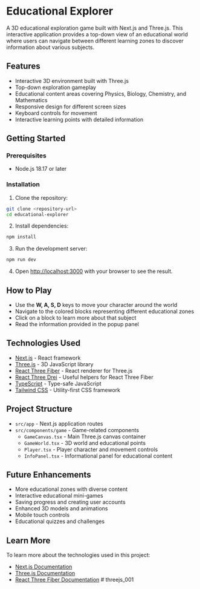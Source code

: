 # Educational Explorer

A 3D educational exploration game built with Next.js and Three.js. This interactive application provides a top-down view of an educational world where users can navigate between different learning zones to discover information about various subjects.

## Features

- Interactive 3D environment built with Three.js
- Top-down exploration gameplay
- Educational content areas covering Physics, Biology, Chemistry, and Mathematics
- Responsive design for different screen sizes
- Keyboard controls for movement
- Interactive learning points with detailed information

## Getting Started

### Prerequisites

- Node.js 18.17 or later

### Installation

1. Clone the repository:
```bash
git clone <repository-url>
cd educational-explorer
```

2. Install dependencies:
```bash
npm install
```

3. Run the development server:
```bash
npm run dev
```

4. Open [http://localhost:3000](http://localhost:3000) with your browser to see the result.

## How to Play

- Use the **W, A, S, D** keys to move your character around the world
- Navigate to the colored blocks representing different educational zones
- Click on a block to learn more about that subject
- Read the information provided in the popup panel

## Technologies Used

- [Next.js](https://nextjs.org/) - React framework
- [Three.js](https://threejs.org/) - 3D JavaScript library
- [React Three Fiber](https://github.com/pmndrs/react-three-fiber) - React renderer for Three.js
- [React Three Drei](https://github.com/pmndrs/drei) - Useful helpers for React Three Fiber
- [TypeScript](https://www.typescriptlang.org/) - Type-safe JavaScript
- [Tailwind CSS](https://tailwindcss.com/) - Utility-first CSS framework

## Project Structure

- `src/app` - Next.js application routes
- `src/components/game` - Game-related components
  - `GameCanvas.tsx` - Main Three.js canvas container
  - `GameWorld.tsx` - 3D world and educational points
  - `Player.tsx` - Player character and movement controls
  - `InfoPanel.tsx` - Informational panel for educational content

## Future Enhancements

- More educational zones with diverse content
- Interactive educational mini-games
- Saving progress and creating user accounts
- Enhanced 3D models and animations
- Mobile touch controls
- Educational quizzes and challenges

## Learn More

To learn more about the technologies used in this project:

- [Next.js Documentation](https://nextjs.org/docs)
- [Three.js Documentation](https://threejs.org/docs/)
- [React Three Fiber Documentation](https://docs.pmnd.rs/react-three-fiber/getting-started/introduction)
#   t h r e e j s _ 0 0 1  
 
